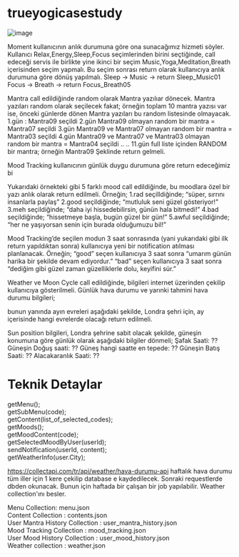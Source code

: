 # trueyogicasestudy

 ![image](https://user-images.githubusercontent.com/10465339/125210060-e7b7dd80-e2a5-11eb-867d-dda9d26d8c71.png)

Moment kullanıcının anlık durumuna göre ona sunacağımız hizmeti söyler. 
Kullanıcı Relax,Energy,Sleep,Focus seçimlerinden birini seçtiğinde, call edeceği servis ile birlikte yine ikinci bir seçim Music,Yoga,Meditation,Breath içerisinden seçim yapmalı. Bu seçim sonrası return olarak kullanıcıya anlık durumuna göre dönüş yapılmalı.
Sleep -> Music -> return Sleep_Music01 
Focus -> Breath -> return Focus_Breath05



Mantra call edildiğinde random olarak Mantra yazılıar dönecek. Mantra yazıları random olarak seçilecek fakat; örneğin toplam 10 mantra yazısı var ise, önceki günlerde dönen Mantra yazıları bu random listesinde olmayacak.
1.gün : Mantra09 seçildi
2.gün Mantra09 olmayan random bir mantra = Mantra07 seçildi
3.gün Mantra09 ve Mantra07 olmayan random bir mantra = Mantra03 seçildi
4.gün Mantra09 ve Mantra07 ve Mantra03 olmayan random bir mantra = Mantra04 seçildi
..
..
11.gün full liste içinden RANDOM bir mantra; örneğin Mantra09
Şeklinde return gelmeli.



Mood Tracking kullanıcının günlük duygu durumuna göre return edeceğimiz bi
 
Yukarıdaki örnekteki gibi 5 farklı mood call edildiğinde, bu moodlara özel bir yazı anlık olarak return edilmeli.
Örneğin;
1.rad seçilldiğinde; “süper, sırrını insanlarla paylaş”
2.good seçildiğinde; “mutluluk seni güzel gösteriyor!”
3.meh seçildiğinde; “daha iyi hissedebilirsin, günün hala bitmedi!”
4.bad seçildiğinde; “hissetmeye başla, bugün güzel bir gün!”
5.awful seçildiğinde; “her ne yaşıyorsan senin için burada olduğumuzu bil!”

Mood Tracking’de seçilen modun 3 saat sonrasında (yani yukarıdaki gibi ilk return yapıldıktan sonra) kullanıcıya yeni bir notification atılması planlanacak. 
Örneğin;
“good” seçen kullanıcıya 3 saat sonra “umarım günün harika bir şekilde devam ediyordur.”
“bad” seçen kullanıcıya 3 saat sonra “dediğim gibi güzel zaman güzelliklerle dolu, keyifini sür.”


Weather ve Moon Cycle call edildiğinde, bilgileri internet üzerinden çekilip kullanıcıya gösterilmeli. Günlük hava durumu ve yarınki tahmini hava durumu bilgileri;
 
bunun yanında ayın evreleri aşağıdaki şekilde, Londra şehri için, ay içerisinde hangi evrelerde olacağı return edilmeli.
 

Sun position bilgileri, Londra şehrine sabit olacak şekilde, güneşin konumuna göre günlük olarak aşağıdaki bilgiler dönmeli;
Şafak Saati: ??
Güneşin Doğuş saati: ??
Güneş hangi saatte en tepede: ??
Güneşin Batış Saati: ??
Alacakaranlık Saati: ??





# Teknik Detaylar
getMenu();  
getSubMenu(code);  
getContent(list_of_selected_codes);  
getMoods();  
getMoodContent(code);  
getSelectedMoodByUser(userId);  
sendNotification(userId, content);  
getWeatherInfo(user.City);  
  
https://collectapi.com/tr/api/weather/hava-durumu-api haftalık hava durumu tüm iller için 1 kere çekilip database e kaydedilecek. Sonraki requestlerde dbden okunacak. Bunun için haftada bir çalışan bir job yapılabilir.  Weather collection'ını besler.  
  
Menu Collection: menu.json  
Content Collection : contents.json  
User Mantra History Collection : user_mantra_history.json  
Mood Tracking Collection : mood_tracking.json  
User Mood History Collection :  user_mood_history.json  
Weather collection : weather.json  
